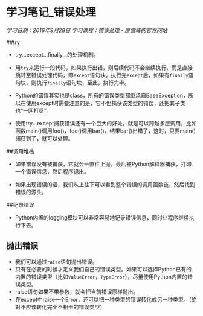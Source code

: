 ﻿# 学习笔记_错误处理
*学习日期：2016年9月28日*
*学习课程：[错误处理 - 廖雪峰的官方网站](http://www.liaoxuefeng.com/wiki/0014316089557264a6b348958f449949df42a6d3a2e542c000/00143191375461417a222c54b7e4d65b258f491c093a515000)*

##try
- try...except...finally...的处理机制。

- 用`try`来运行一段代码，如果执行出错，则后续代码不会继续执行，而是直接跳转至错误处理代码，即`except`语句块，执行完`except`后，如果有`finally`语句块，则执行`finally`语句块，至此，执行完毕。

- Python的错误其实也是class，所有的错误类型都继承自BaseException，所以在使用except时需要注意的是，它不但捕获该类型的错误，还把其子类也“一网打尽”。

- 使用try...except捕获错误还有一个巨大的好处，就是可以跨越多层调用，比如函数main()调用foo()，foo()调用bar()，结果bar()出错了，这时，只要main()捕获到了，就可以处理。

##调用堆栈

- 如果错误没有被捕获，它就会一直往上抛，最后被Python解释器捕获，打印一个错误信息，然后程序退出。

- 如果出现错误的话，我们从上往下可以看到整个错误的调用函数链，然后找到错误的源头。

##纪录错误
- Python内置的logging模块可以非常容易地记录错误信息，同时让程序继续执行下去。

## 抛出错误

- 我们可以通过`raise`语句抛出错误。
- 只有在必要的时候才定义我们自己的错误类型。如果可以选择Python已有的内置的错误类型（比如`ValueError`，`TypeError`），尽量使用Python内置的错误类型。
- raise语句如果不带参数，就会把当前错误原样抛出。
- 在except中raise一个Error，还可以把一种类型的错误转化成另一种类型。（绝对不应该转化完全不相干的错误类型）